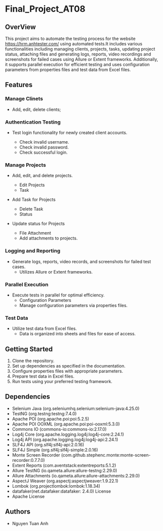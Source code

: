 # Final_Project_AT08
## OverView
This project aims to automate the testing process for the website https://hrm.anhtester.com/ using automated tests.It includes various functionalities including managing clients, projects, tasks, updating project status, attaching files and generating logs, reports, video recordings and screenshots for failed cases using Allure or Extent frameworks. Additionally, it supports parallel execution for efficient testing and uses configuration parameters from properties files and test data from Excel files.
## Features
### Manage Clinets
- Add, edit, delete clients;
### Authentication Testing
- Test login functionality for newly created client accounts.

  - Check invalid username.
  - Check invalid password.
  - Check successful login.
### Manage Projects
- Add, edit, and delete projects.
  - Edit Projects
  - Task

- Add Task for Projects
  - Delete Task
  - Status

- Update status for Projects
  - File Attachment
  - Add attachments to projects.
### Logging and Reporting
- Generate logs, reports, video records, and screenshots for failed test cases.
  - Utilizes Allure or Extent frameworks.
### Parallel Execution
- Execute tests in parallel for optimal efficiency.
  - Configuration Parameters
  - Manage configuration parameters via properties files.
### Test Data
- Utilize test data from Excel files.
  - Data is organized into sheets and files for ease of access.
## Getting Started
1. Clone the repository.
2. Set up dependencies as specified in the documentation.
3. Configure properties files with appropriate parameters.
4. Prepare test data in Excel files.
5. Run tests using your preferred testing framework.
## Dependencies
- Selenium Java (org.seleniumhq.selenium:selenium-java:4.25.0)
- TestNG (org.testng:testng:7.4.0)
- Apache POI (org.apache.poi:poi:5.2.5)
- Apache POI OOXML (org.apache.poi:poi-ooxml:5.3.0)
- Commons IO (commons-io:commons-io:2.17.0)
- Log4j Core (org.apache.logging.log4j:log4j-core:2.24.1)
- Log4j API (org.apache.logging.log4j:log4j-api:2.24.1)
- SLF4J API (org.slf4j:slf4j-api:2.0.16)
- SLF4J Simple (org.slf4j:slf4j-simple:2.0.16)
- Monte Screen Recorder (com.github.stephenc.monte:monte-screen-recorder:0.7.7.0)
- Extent Reports (com.aventstack:extentreports:5.1.2)
- Allure TestNG (io.qameta.allure:allure-testng:2.29.0)
- Allure Attachments (io.qameta.allure:allure-attachments:2.29.0)
- AspectJ Weaver (org.aspectj:aspectjweaver:1.9.22.1)
- Lombok (org.projectlombok:lombok:1.18.34)
- datafaker(net.datafaker:datafaker: 2.4.0)
License
- Apache License
## Authors
- Nguyen Tuan Anh
